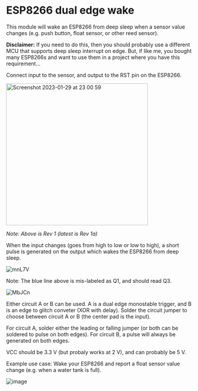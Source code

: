 # ESP8266 dual edge wake

This module will wake an ESP8266 from deep sleep when a sensor value changes (e.g. push button, float sensor, or other reed sensor). 

**Disclaimer:** If you need to do this, then you should probably use a different MCU that supports deep sleep interrupt on edge. But, if like me, you bought many ESP8266s and want to use them in a project where you have this requirement...

Connect input to the sensor, and output to the RST pin on the ESP8266.

<img width="382" alt="Screenshot 2023-01-29 at 23 00 59" src="https://user-images.githubusercontent.com/313427/215360613-dd6d202e-2c78-45f2-ac10-465c2957697e.png">

*Note: Above is Rev 1 (latest is Rev 1a)*

When the input changes (goes from high to low or low to high), a short pulse is generated on the output which wakes the ESP8266 from deep sleep.

![mnL7V](https://user-images.githubusercontent.com/313427/215360746-bf435abf-e21a-4aa5-8b4a-81841f77af7a.png)

Note: The blue line above is mis-labeled as Q1, and should read Q3.

![MbJCn](https://user-images.githubusercontent.com/313427/215360752-3640857b-7d23-4961-aad8-e682eb83f012.png)

Either circuit A or B can be used. A is a dual edge monostable trigger, and B is an edge to glitch conveter (XOR with delay). 
Solder the circuit jumper to choose between circuit A or B (the center pad is the input). 

For circuit A, solder either the leading or falling jumper (or both can be soldered to pulse on both edges).
For circuit B, a pulse will always be generated on both edges.

VCC should be 3.3 V (but probaly works at 2 V), and can probably be 5 V.

Example use case: Wake your ESP8266 and report a float sensor value change (e.g. when a water tank is full).

![image](https://user-images.githubusercontent.com/313427/215361265-8ce4b103-f87c-48af-97a9-c66cca0cb98f.png)
